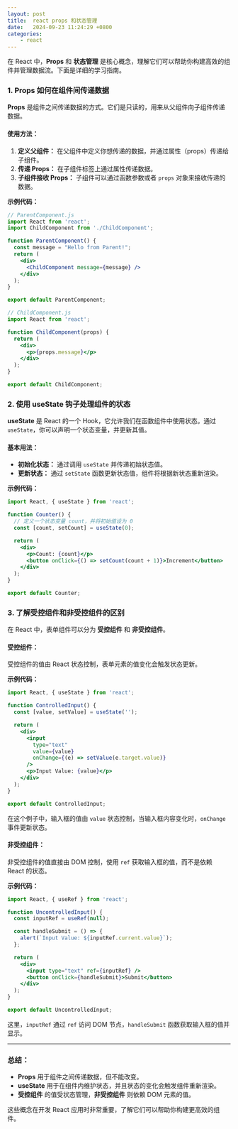 ```yaml
---
layout: post
title:  react props 和状态管理
date:   2024-09-23 11:24:29 +0800
categories:
    - react
---
```


在 React 中，**Props** 和 **状态管理** 是核心概念，理解它们可以帮助你构建高效的组件并管理数据流。下面是详细的学习指南。

### 1. Props 如何在组件间传递数据

**Props** 是组件之间传递数据的方式。它们是只读的，用来从父组件向子组件传递数据。

#### 使用方法：
1. **定义父组件：** 在父组件中定义你想传递的数据，并通过属性（props）传递给子组件。
2. **传递 Props：** 在子组件标签上通过属性传递数据。
3. **子组件接收 Props：** 子组件可以通过函数参数或者 `props` 对象来接收传递的数据。

**示例代码：**
```jsx
// ParentComponent.js
import React from 'react';
import ChildComponent from './ChildComponent';

function ParentComponent() {
  const message = "Hello from Parent!";
  return (
    <div>
      <ChildComponent message={message} />
    </div>
  );
}

export default ParentComponent;

// ChildComponent.js
import React from 'react';

function ChildComponent(props) {
  return (
    <div>
      <p>{props.message}</p>
    </div>
  );
}

export default ChildComponent;
```

### 2. 使用 useState 钩子处理组件的状态

**useState** 是 React 的一个 Hook，它允许我们在函数组件中使用状态。通过 `useState`，你可以声明一个状态变量，并更新其值。

#### 基本用法：
- **初始化状态：** 通过调用 `useState` 并传递初始状态值。
- **更新状态：** 通过 `setState` 函数更新状态值，组件将根据新状态重新渲染。

**示例代码：**
```jsx
import React, { useState } from 'react';

function Counter() {
  // 定义一个状态变量 count，并将初始值设为 0
  const [count, setCount] = useState(0);

  return (
    <div>
      <p>Count: {count}</p>
      <button onClick={() => setCount(count + 1)}>Increment</button>
    </div>
  );
}

export default Counter;
```

### 3. 了解受控组件和非受控组件的区别

在 React 中，表单组件可以分为 **受控组件** 和 **非受控组件**。

#### 受控组件：
受控组件的值由 React 状态控制，表单元素的值变化会触发状态更新。

**示例代码：**
```jsx
import React, { useState } from 'react';

function ControlledInput() {
  const [value, setValue] = useState('');

  return (
    <div>
      <input 
        type="text" 
        value={value} 
        onChange={(e) => setValue(e.target.value)} 
      />
      <p>Input Value: {value}</p>
    </div>
  );
}

export default ControlledInput;
```
在这个例子中，输入框的值由 `value` 状态控制，当输入框内容变化时，`onChange` 事件更新状态。

#### 非受控组件：
非受控组件的值直接由 DOM 控制，使用 `ref` 获取输入框的值，而不是依赖 React 的状态。

**示例代码：**
```jsx
import React, { useRef } from 'react';

function UncontrolledInput() {
  const inputRef = useRef(null);

  const handleSubmit = () => {
    alert(`Input Value: ${inputRef.current.value}`);
  };

  return (
    <div>
      <input type="text" ref={inputRef} />
      <button onClick={handleSubmit}>Submit</button>
    </div>
  );
}

export default UncontrolledInput;
```
这里，`inputRef` 通过 `ref` 访问 DOM 节点，`handleSubmit` 函数获取输入框的值并显示。

---

### 总结：
- **Props** 用于组件之间传递数据，但不能改变。
- **useState** 用于在组件内维护状态，并且状态的变化会触发组件重新渲染。
- **受控组件** 的值受状态管理，**非受控组件** 则依赖 DOM 元素的值。

这些概念在开发 React 应用时非常重要，了解它们可以帮助你构建更高效的组件。
